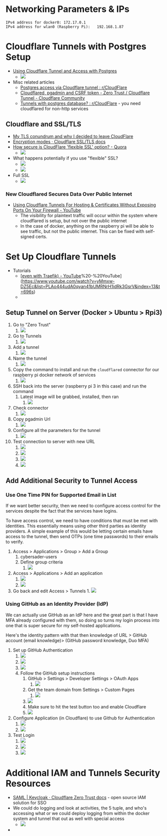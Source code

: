 # Networking Parameters & IPs
```
IPv4 address for docker0: 172.17.0.1
IPv4 address for wlan0 (Raspberry Pi):   192.168.1.87
```

# Cloudflare Tunnels with Postgres Setup
- [Using Cloudflare Tunnel and Access with Postgres](https://blog.cloudflare.com/cloudflare-tunnel-for-postgres/) 
	- ![](../../__attachments/Secure%20Database%20Exposition/Project%20Workspace/IMG-20231201215700982.png)
- Misc related articles
	- [Postgres access via Cloudflare tunnel : r/CloudFlare](https://www.reddit.com/r/CloudFlare/comments/12tg7wx/postgres_access_via_cloudflare_tunnel/) 
	- [Cloudflared, pgadmin and CSRF token - Zero Trust / Cloudflare Tunnel - Cloudflare Community](https://community.cloudflare.com/t/cloudflared-pgadmin-and-csrf-token/272751)
	- [Tunnels with postgres database? : r/CloudFlare](https://www.reddit.com/r/CloudFlare/comments/rtlca2/tunnels_with_postgres_database/) - you need cloudflared for non-http services

## Cloudflare and SSL/TLS
- [My TLS conundrum and why I decided to leave CloudFlare](https://scotthelme.co.uk/tls-conundrum-and-leaving-cloudflare/)
- [Encryption modes · Cloudflare SSL/TLS docs](https://developers.cloudflare.com/ssl/origin-configuration/ssl-modes/)
- [How secure is CloudFlare 'flexible SSL' option? - Quora](https://www.quora.com/How-secure-is-CloudFlare-flexible-SSL-option)
	- ![](../../__attachments/Secure%20Database%20Exposition/Project%20Workspace/IMG-20231202161219659.png)
- What happens potentially if you use "flexible" SSL?
	- ![](../../__attachments/Secure%20Database%20Exposition/Project%20Workspace/IMG-20231202161646741.png)
	- ![](../../__attachments/Secure%20Database%20Exposition/Project%20Workspace/IMG-20231202161740933.png)
- Full SSL
	- ![](../../__attachments/Secure%20Database%20Exposition/Project%20Workspace/IMG-20231202161800346.png)

### New Cloudflared Secures Data Over Public Internet
- [Using Cloudflare Tunnels For Hosting & Certificates Without Exposing Ports On Your Firewall - YouTube](https://www.youtube.com/watch?v=eojWaJQvqiw&t=346s) 
	- The visibility for plaintext traffic will occur within the system where cloudflared is setup, but not over the public internet
	- In the case of docker, anything on the raspberry pi will be able to see traffic, but not the public internet. This can be fixed with self-signed certs.

# Set Up Cloudflare Tunnels
- Tutorials
	- [[even with Traefik) - YouTube](even%20with%20Traefik)%20-%20YouTube](https://www.youtube.com/watch?v=yMmxw-DZ5Ec&list=PLAo444udA0qyan41bUMRNrH1idRk3GsrV&index=13&t=696s)
	- 
## Setup Tunnel on Server (Docker > Ubuntu > Rpi3)
1. Go to "Zero Trust"
	1. ![](../../__attachments/Secure%20Database%20Exposition/Project%20Workspace/IMG-20231202165754906.png)
2. Go to Tunnels
	1. ![](../../__attachments/Secure%20Database%20Exposition/Project%20Workspace/IMG-20231202165820900.png)
3. Add a tunnel
	1. ![](../../__attachments/Secure%20Database%20Exposition/Project%20Workspace/IMG-20231202170759492.png)
4. Name the tunnel
	1. ![](../../__attachments/Secure%20Database%20Exposition/Project%20Workspace/IMG-20231202171458366.png)
5. Copy the command to install and run the `cloudflared` connector for our raspberry pi docker network of services
	1. ![](../../__attachments/Secure%20Database%20Exposition/Project%20Workspace/IMG-20231202171711786.png)
6. SSH back into the server (raspberry pi 3 in this case) and run the command
	1. Latest image will be grabbed, installed, then ran
		1. ![](../../__attachments/Secure%20Database%20Exposition/Project%20Workspace/IMG-20231202171844727.png)
7. Check connector
	1. ![](../../__attachments/Secure%20Database%20Exposition/Project%20Workspace/IMG-20231202172811306.png)
9. Copy pgadmin Url
	1. ![](../../__attachments/Secure%20Database%20Exposition/Project%20Workspace/IMG-20231202173252316.png)
10. Configure all the parameters for the tunnel
	1. ![](../../__attachments/Secure%20Database%20Exposition/Project%20Workspace/IMG-20231202174654722.png)
11. Test connection to server with new URL
	1. ![](../../__attachments/Secure%20Database%20Exposition/Project%20Workspace/IMG-20231202174747278.png)
	2. ![](../../__attachments/Secure%20Database%20Exposition/Project%20Workspace/IMG-20231202174805919.png)
	3. ![](../../__attachments/Secure%20Database%20Exposition/Project%20Workspace/IMG-20231202174942536.png)
	4. ![](../../__attachments/Secure%20Database%20Exposition/Project%20Workspace/IMG-20231202211307950.png)
## Add Additional Security to Tunnel Access

### Use One Time PIN for Supported Email in List
If we want better security, then we need to configure access control for the services despite the fact that the services have logins.  

To have access control, we need to have conditions that must be met with identities.  This essentially means using other third parties as identity providers.  A simple example of this would be letting certain emails have access to the tunnel, then send OTPs (one time passwords) to their emails to verify.

1. Access > Applications > Group > Add a Group
	1. cybersader-users
	2. Define group criteria
		1. ![](../../__attachments/Secure%20Database%20Exposition/Project%20Workspace/IMG-20231202212820954.png)
2. Access > Applications > Add an application
	1. ![](../../__attachments/Secure%20Database%20Exposition/Project%20Workspace/IMG-20231202212103108.png)
	2. ![](../../__attachments/Secure%20Database%20Exposition/Project%20Workspace/IMG-20231202213114693.png)
3. Go back and edit Access > Tunnels
		1. ![](../../__attachments/Secure%20Database%20Exposition/Project%20Workspace/IMG-20231202213423220.png)

### Using GitHub as an Identity Provider (IdP)
We can actually use GitHub as an IdP here and the great part is that I have MFA already configured with them, so doing so turns my login process into one that is super secure for my self-hosted applications.  

Here's the identity pattern with that then knowledge of URL > GitHub account (email knowledge)> (GitHub password knowledge, Duo MFA)

1. Set up GitHub Authentication
	1. ![](../../__attachments/Secure%20Database%20Exposition/Project%20Workspace/IMG-20231202223328627.png)
	2. ![](../../__attachments/Secure%20Database%20Exposition/Project%20Workspace/IMG-20231202223347519.png)
	3. ![](../../__attachments/Secure%20Database%20Exposition/Project%20Workspace/IMG-20231202223407214.png)
	4. Follow the GitHub setup instructions
		1. GitHub > Settings > Developer Settings > OAuth Apps
			1. ![](../../__attachments/Secure%20Database%20Exposition/Project%20Workspace/IMG-20231202223703049.png)
		2. Get the team domain from Settings > Custom Pages
			1. ![](../../__attachments/Secure%20Database%20Exposition/Project%20Workspace/IMG-20231202224135437.png)
		3. ![](../../__attachments/Secure%20Database%20Exposition/Project%20Workspace/IMG-20231202224251217.png)
		4. Make sure to hit the test button too and enable Cloudflare
		5. ![](../../__attachments/Secure%20Database%20Exposition/Project%20Workspace/IMG-20231202224741801.png)
2. Configure Application (in Cloudflare) to use Github for Authentication
	1. ![](../../__attachments/Secure%20Database%20Exposition/Project%20Workspace/IMG-20231202225653149.png)
	2. ![](../../__attachments/Secure%20Database%20Exposition/Project%20Workspace/IMG-20231202225701129.png)
3. Test Login
	1. ![](../../__attachments/Secure%20Database%20Exposition/Project%20Workspace/IMG-20231202225833512.png)
	2. ![](../../__attachments/Secure%20Database%20Exposition/Project%20Workspace/IMG-20231202225855909.png)
	3. ![](../../__attachments/Secure%20Database%20Exposition/Project%20Workspace/IMG-20231202225913757.png)
# Additional IAM and Tunnels Security Resources
- [SAML | Keycloak · Cloudflare Zero Trust docs](https://developers.cloudflare.com/cloudflare-one/identity/idp-integration/keycloak/) - open source IAM solution for SSO
- We could do logging and look at activities, the 5 tuple, and who's accessing what or we could deploy logging from within the docker system and tunnel that out as well with special access
	- ![](../../__attachments/Secure%20Database%20Exposition/Project%20Workspace/IMG-20231202224056321.png)
- 
